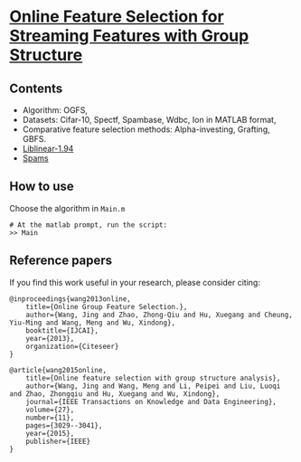 # [Online Feature Selection for Streaming Features with Group Structure](http://ieeexplore.ieee.org/abstract/document/7118201/)

## Contents

* Algorithm: OGFS,
* Datasets: Cifar-10, Spectf, Spambase, Wdbc, Ion in MATLAB format,
* Comparative feature selection methods: Alpha-investing, Grafting, GBFS.
* [Liblinear-1.94](https://www.csie.ntu.edu.tw/~cjlin/liblinear/)
* [Spams](http://spams-devel.gforge.inria.fr/)

## How to use

Choose the algorithm in `Main.m`

```Shell
# At the matlab prompt, run the script:
>> Main
```

## Reference papers

If you find this work useful in your research, please consider citing:

```
@inproceedings{wang2013online,
    title={Online Group Feature Selection.},  
    author={Wang, Jing and Zhao, Zhong-Qiu and Hu, Xuegang and Cheung, Yiu-Ming and Wang, Meng and Wu, Xindong},
    booktitle={IJCAI},  
    year={2013},  
    organization={Citeseer}
}
```
```
@article{wang2015online,
    title={Online feature selection with group structure analysis},
    author={Wang, Jing and Wang, Meng and Li, Peipei and Liu, Luoqi and Zhao, Zhongqiu and Hu, Xuegang and Wu, Xindong},
    journal={IEEE Transactions on Knowledge and Data Engineering},
    volume={27},
    number={11},
    pages={3029--3041},  
    year={2015},  
    publisher={IEEE}
}
```



